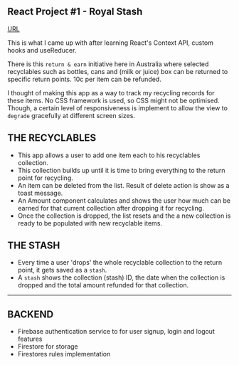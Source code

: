 React Project #1 - Royal Stash
-------------------------------

[URL](https://royal-stash-590a6.web.app/)

This is what I came up with after learning React's Context API, custom hooks and useReducer.

There is this `return & earn` initiative here in Australia where selected recyclables such as bottles, cans and (milk or juice) box can be returned to specific return points.
10c per item can be refunded. 

I thought of making this app as a way to track my recycling records for these items. No CSS framework is used, so CSS might not be optimised. Though, a certain level of responsiveness is implement to allow the view to `degrade` gracefully at different screen sizes.

THE RECYCLABLES
----------------
- This app allows a user to add one item each to his recyclables collection.
- This collection builds up until it is time to bring everything to the return point for recycling.
- An item can be deleted from the list. Result of delete action is show as a toast message.
- An Amount component calculates and shows the user how much can be earned for that current collection after dropping it for recycling.
- Once the collection is dropped, the list resets and the a new collection is ready to be populated with new recyclable items.

THE STASH
---------
- Every time a user 'drops' the whole recyclable collection to the return point, it gets saved as a `stash`.
- A `stash` shows the collection (stash) ID, the date when the collection is dropped and the total amount refunded for that collection.

-------
BACKEND
-------

- Firebase authentication service to for user signup, login and logout features
- Firestore for storage
- Firestores rules implementation


  




